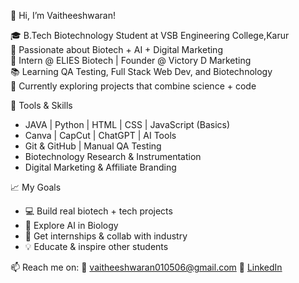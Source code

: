 👋 Hi, I’m Vaitheeshwaran!

🎓 B.Tech Biotechnology Student at VSB Engineering College,Karur  
🧪 Passionate about Biotech + AI + Digital Marketing  
💼 Intern @ ELIES Biotech | Founder @ Victory D Marketing  
📚 Learning QA Testing, Full Stack Web Dev, and Biotechnology  
🔭 Currently exploring projects that combine science + code


🔧 Tools & Skills
+ JAVA | Python | HTML | CSS | JavaScript (Basics)
+ Canva | CapCut | ChatGPT | AI Tools
+ Git & GitHub | Manual QA Testing
+ Biotechnology Research & Instrumentation
+ Digital Marketing & Affiliate Branding


 📈 My Goals
+ 💻 Build real biotech + tech projects
+ 🌿 Explore AI in Biology
+ 🎯 Get internships & collab with industry
+ 💡 Educate & inspire other students


📫 Reach me on:
 📧 vaitheeshwaran010506@gmail.com
 🔗 [LinkedIn](https://www.linkedin.com/in/vaitheeshwaran)
